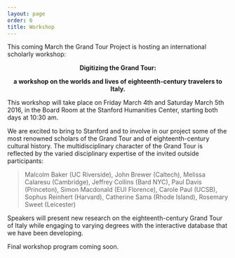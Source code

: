 ```yaml
---
layout: page
order: 6
title: Workshop
---
```


This coming March the Grand Tour Project is hosting an international scholarly workshop:

<center><strong>
Digitizing the Grand Tour:

a workshop on the worlds and lives of eighteenth-century travelers to Italy.
</strong></center>

This workshop will take place on Friday March 4th and Saturday March 5th 2016, in the Board Room at the Stanford Humanities Center, starting both days at 10:30 am.

We are excited to bring to Stanford and to involve in our project some of the most renowned scholars of the Grand Tour and of eighteenth-century cultural history. The multidisciplinary character of the Grand Tour is reflected by the varied disciplinary expertise of the invited outside participants:

> Malcolm Baker (UC Riverside), John Brewer (Caltech), Melissa Calaresu (Cambridge), Jeffrey Collins (Bard NYC), Paul Davis (Princeton), Simon Macdonald (EUI Florence), Carole Paul (UCSB), Sophus Reinhert (Harvard), Catherine Sama (Rhode Island), Rosemary Sweet (Leicester)

Speakers will present new research on the eighteenth-century Grand Tour of Italy while engaging to varying degrees with the interactive database that we have been developing. 

Final workshop program coming soon.